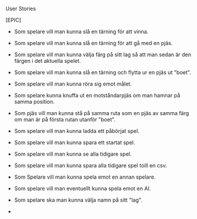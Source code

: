 User Stories

[EPIC]

- Som spelare vill man kunna slå en tärning för att vinna.

- Som spelare vill man kunna slå en tärning för att gå med en pjäs.

- Som spelare vill man kunna välja färg på sitt lag så att man sedan är den färgen i det aktuella spelet.

- Som spelare vill man kunna slå en tärning och flytta ur en pjäs ut "boet".

  

- Som spelare vill man kunna röra sig emot målet.

- Som spelare kunna knuffa ut en motståndarpjäs om man hamnar på samma position.

- Som pjäs vill man kunna stå på samma ruta som en pjäs av samma färg om man är på första rutan utanför "boet".

- Som spelare vill man kunna ladda ett påbörjat spel. 

  

- Som spelare vill man kunna spara ett startat spel.

- Som spelare vill man kunna se alla tidigare spel.

- Som spelare vill man kunna spara alla tidigare spel toill en csv.

- Som Spelare vill man kunna spela emot en annan spelare.

  

- Som spelare vill man eventuellt kunna spela emot en AI.

- Som spelare ska man kunna välja namn på sitt "lag".

- 